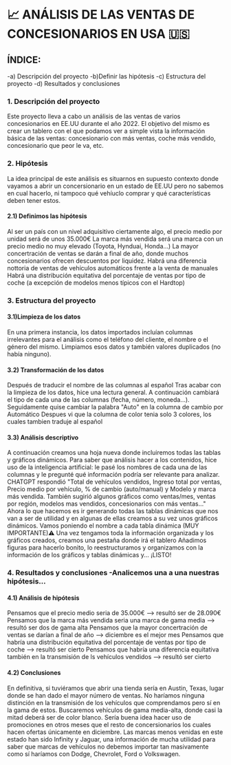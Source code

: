 # 📈 ANÁLISIS DE LAS VENTAS DE CONCESIONARIOS EN USA 🇺🇸

## ÍNDICE: 
-a) Descripción del proyecto 
-b)Definir las hipótesis
-c) Estructura del proyecto
-d) Resultados y conclusiones

### 1. Descripción del proyecto
Este proyecto lleva a cabo un análisis de las ventas de varios concesionarios en EE.UU durante el año 2022. El objetivo del mismo es crear un tablero con el que podamos ver a simple vista la información básica de las ventas: concesionario con más ventas, coche más vendido, concesionario que peor le va, etc.

### 2. Hipótesis
La idea principal de este análisis es situarnos en supuesto contexto donde vayamos a abrir un concersionario en un estado de EE.UU pero no sabemos en cual hacerlo, ni tampoco qué vehíuclo comprar y qué características deben tener estos. 
#### 2.1) Definimos las hipótesis
Al ser un país con un nivel adquisitivo ciertamente algo, el precio medio por unidad será de unos 35.000€
La marca más vendida será una marca con un precio medio no muy elevado (Toyota, Hynduai, Honda...)
La mayor concertración de ventas se darán a final de año, donde muchos concesionarios ofrecen descuentos por liquidez.
Habrá una diferencia nottoria de ventas de vehículos automáticos frente a la venta de manuales
Habrá una distribución equitativa del porcentaje de ventas por tipo de coche (a excepción de modelos menos típicos con el Hardtop)

### 3. Estructura del proyecto 
#### 3.1)Limpieza de los datos
En una primera instancia, los datos importados incluían columnas irrelevantes para el análisis como el teléfono del cliente, el nombre o el género del mismo. Limpiamos esos datos y también valores duplicados (no había ninguno).
#### 3.2) Transformación de los datos
Después de traducir el nombre de las columnas al español
Tras acabar con la limpieza de los datos, hice una lectura general. A continuación cambiará el tipo de cada una de las columnas (fecha, número, moneda...).
Seguidamente quise cambiar la palabra "Auto" en la columna de cambio por Automático
Despues vi que la columna de color tenia solo 3 colores, los cuales tambien traduje al español
#### 3.3) Análisis descriptivo
A continuación creamos una hoja nueva donde incluiremos todas las tablas y gráficos dinámicos.
Para saber que análisis hacer a los contenidos, hice uso de la inteligencia artificial: le pasé los nombres de cada una de las columnas y le pregunté qué información podría ser relevante para analizar. CHATGPT respondió "Total de vehículos vendidos, Ingreso total por ventas, Precio medio por vehículo, % de cambio (auto/manual) y Modelo y marca más vendida. También sugirió algunos gráficos como ventas/mes, ventas por región, modelos mas vendidos, concesionarios con más ventas..."
Ahora lo que hacemos es ir generando todas las tablas dinámicas que nos van a ser de utilidad y en algunas de ellas creamos a su vez unos gráficos dinámicos.
Vamos poniendo el nombre a cada tabla dinámica (MUY IMPORTANTE)⚠️
Una vez tengamos toda la información organizada y los gráficos creados, creamos una pestaña donde irá el tablero
Añadimos figuras para hacerlo bonito, lo reestructuramos y organizamos con la información de los gráficos y tablas dinámicas y... ¡LISTO!

### 4. Resultados y conclusiones -Analicemos una a una nuestras hipótesis... 
#### 4.1) Análisis de hipótesis
Pensamos que el precio medio seria de 35.000€ --> resultó ser de 28.090€
Pensamos que la marca más vendida seria una marca de gama media --> resultó ser dos de gama alta
Pensamos que la mayor concertración de ventas se darían a final de año --> diciembre es el mejor mes
Pensamos que habría una distribución equitativa del porcentaje de ventas por tipo de coche --> resultó ser cierto
Pensamos que habría una diferencia equitativa también en la transmisión de ls vehículos vendidos --> resultó ser cierto
#### 4.2) Conclusiones
En definitiva, si tuviéramos que abrir una tienda sería en Austin, Texas, lugar donde se han dado el mayor número de ventas. No haríamos ninguna distinción en la transmisión de los vehículos que comprendamos pero sí en la gama de estos. Buscaremos vehículos de gama media-alta, donde casi la mitad deberá ser de color blanco. Sería buena idea hacer uso de promociones en otros meses que el resto de concersionarios los cuales hacen ofertas únicamente en diciembre. Las marcas menos venidas en este estado han sido Infinity y Jaguar, una información de mucha utilidad para saber que marcas de vehículos no debemos importar tan masivamente como sí haríamos con Dodge, Chevrolet, Ford o Volkswagen.

